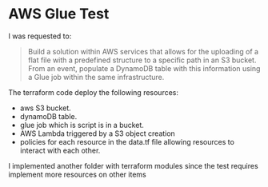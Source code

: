 # AWS Glue Test

I was requested to:

> Build a solution within AWS services that allows for the uploading of a flat file with a predefined structure to a specific path in an S3 bucket. From an event, populate a DynamoDB table with this information using a Glue job within the same infrastructure.

The terraform code deploy the following resources:

- aws S3 bucket.
- dynamoDB table.
- glue job which is script is in a bucket.
- AWS Lambda triggered by a S3 object creation
- policies for each resource in the data.tf file allowing resources to interact with each other.

I implemented another folder with terraform modules since the test requires implement more resources on other items 